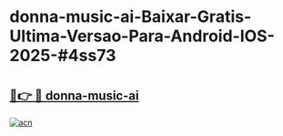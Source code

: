 # donna-music-ai-Baixar-Gratis-Ultima-Versao-Para-Android-IOS-2025-#4ss73

# <h2><a href="https://ainizakaria.my?title=donna-music-ai&ref=24M">🔗👉 🔴 donna-music-ai</a></h2>

[![acn](https://github.com/user-attachments/assets/0f9c940e-d8b0-45ae-aac7-cd30a18b3e1c)](https://ainizakaria.my?title=donna-music-ai&ref=24M)

